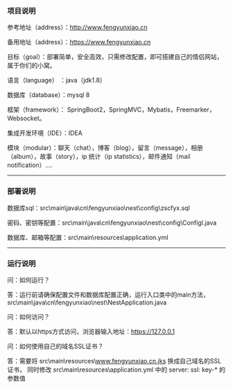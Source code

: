 ### 项目说明

参考地址（address）：http://www.fengyunxiao.cn

备用地址（address）：https://www.fengyunxiao.cn


目标（goal）：部署简单，安全高效，只需修改配置，即可搭建自己的情侣网站，属于你们的小窝。


语言（language） ：java（jdk1.8）


数据库（database）：mysql 8


框架（framework）： SpringBoot2，SpringMVC，Mybatis，Freemarker，Websocket。


集成开发环境（IDE）：IDEA


模块（modular）：聊天（chat），博客（blog），留言（message），相册（album），故事（story），ip 统计（ip statistics），邮件通知（mail notification）....

---

### 部署说明

数据库sql：src\main\java\cn\fengyunxiao\nest\config\zscfyx.sql


密码、密钥等配置：src\main\java\cn\fengyunxiao\nest\config\ConfigI.java


数据库、邮箱等配置：src\main\resources\application.yml

---

### 运行说明


问：如何运行？

答：运行前请确保配置文件和数据库配置正确，运行入口类中的main方法，src\main\java\cn\fengyunxiao\nest\NestApplication.java


问：如何访问？

答：默认以https方式访问，浏览器输入地址：https://127.0.0.1


问：如何使用自己的域名SSL证书？

答：需要将 src\main\resources\www.fengyunxiao.cn.jks 换成自己域名的SSL证书，
同时修改 src\main\resources\application.yml 中的 server: ssl: key-* 的参数值

